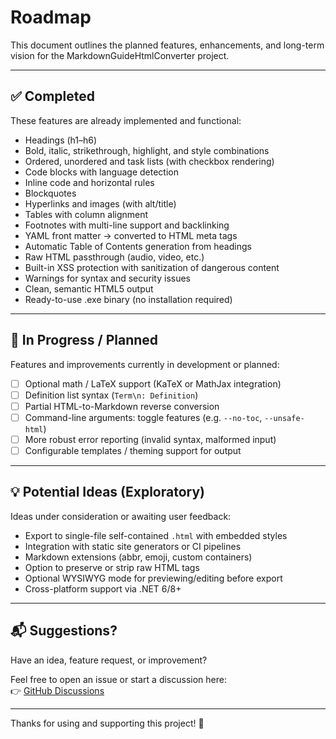 # Roadmap

This document outlines the planned features, enhancements, and long-term vision for the MarkdownGuideHtmlConverter project.

---

## ✅ Completed

These features are already implemented and functional:

- Headings (h1–h6)
- Bold, italic, strikethrough, highlight, and style combinations
- Ordered, unordered and task lists (with checkbox rendering)
- Code blocks with language detection
- Inline code and horizontal rules
- Blockquotes
- Hyperlinks and images (with alt/title)
- Tables with column alignment
- Footnotes with multi-line support and backlinking
- YAML front matter → converted to HTML meta tags
- Automatic Table of Contents generation from headings
- Raw HTML passthrough (audio, video, etc.)
- Built-in XSS protection with sanitization of dangerous content
- Warnings for syntax and security issues
- Clean, semantic HTML5 output
- Ready-to-use .exe binary (no installation required)

---

## 🚧 In Progress / Planned

Features and improvements currently in development or planned:

- [ ] Optional math / LaTeX support (KaTeX or MathJax integration)
- [ ] Definition list syntax (`Term\n: Definition`)
- [ ] Partial HTML-to-Markdown reverse conversion
- [ ] Command-line arguments: toggle features (e.g. `--no-toc`, `--unsafe-html`)
- [ ] More robust error reporting (invalid syntax, malformed input)
- [ ] Configurable templates / theming support for output

---

## 💡 Potential Ideas (Exploratory)

Ideas under consideration or awaiting user feedback:

- Export to single-file self-contained `.html` with embedded styles
- Integration with static site generators or CI pipelines
- Markdown extensions (abbr, emoji, custom containers)
- Option to preserve or strip raw HTML tags
- Optional WYSIWYG mode for previewing/editing before export
- Cross-platform support via .NET 6/8+

---

## 📬 Suggestions?

Have an idea, feature request, or improvement?

Feel free to open an issue or start a discussion here:  
👉 [GitHub Discussions](https://github.com/milos-p-lab/MarkdownGuideHtmlConverter/discussions)

---

Thanks for using and supporting this project! 🙏
